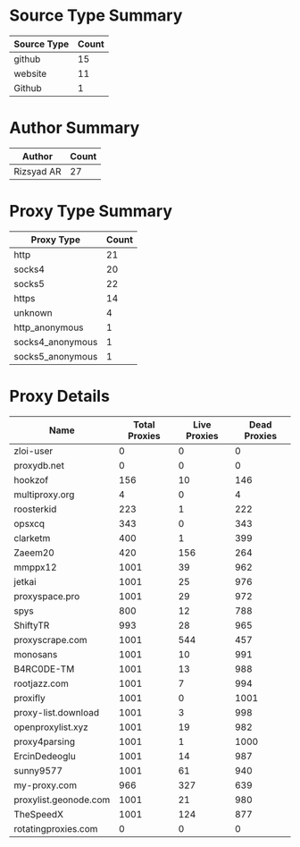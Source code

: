 # Source Type Summary

| Source Type | Count |
|-------------|-------|
| github | 15 |
| website | 11 |
| Github | 1 |


# Author Summary

| Author | Count |
|--------|-------|
| Rizsyad AR | 27 |


# Proxy Type Summary

| Proxy Type | Count |
|------------|-------|
| http | 21 |
| socks4 | 20 |
| socks5 | 22 |
| https | 14 |
| unknown | 4 |
| http_anonymous | 1 |
| socks4_anonymous | 1 |
| socks5_anonymous | 1 |


# Proxy Details

| Name | Total Proxies | Live Proxies | Dead Proxies |
|------|---------------|--------------|---------------|
| zloi-user | 0 | 0 | 0 |
| proxydb.net | 0 | 0 | 0 |
| hookzof | 156 | 10 | 146 |
| multiproxy.org | 4 | 0 | 4 |
| roosterkid | 223 | 1 | 222 |
| opsxcq | 343 | 0 | 343 |
| clarketm | 400 | 1 | 399 |
| Zaeem20 | 420 | 156 | 264 |
| mmppx12 | 1001 | 39 | 962 |
| jetkai | 1001 | 25 | 976 |
| proxyspace.pro | 1001 | 29 | 972 |
| spys | 800 | 12 | 788 |
| ShiftyTR | 993 | 28 | 965 |
| proxyscrape.com | 1001 | 544 | 457 |
| monosans | 1001 | 10 | 991 |
| B4RC0DE-TM | 1001 | 13 | 988 |
| rootjazz.com | 1001 | 7 | 994 |
| proxifly | 1001 | 0 | 1001 |
| proxy-list.download | 1001 | 3 | 998 |
| openproxylist.xyz | 1001 | 19 | 982 |
| proxy4parsing | 1001 | 1 | 1000 |
| ErcinDedeoglu | 1001 | 14 | 987 |
| sunny9577 | 1001 | 61 | 940 |
| my-proxy.com | 966 | 327 | 639 |
| proxylist.geonode.com | 1001 | 21 | 980 |
| TheSpeedX | 1001 | 124 | 877 |
| rotatingproxies.com | 0 | 0 | 0 |
